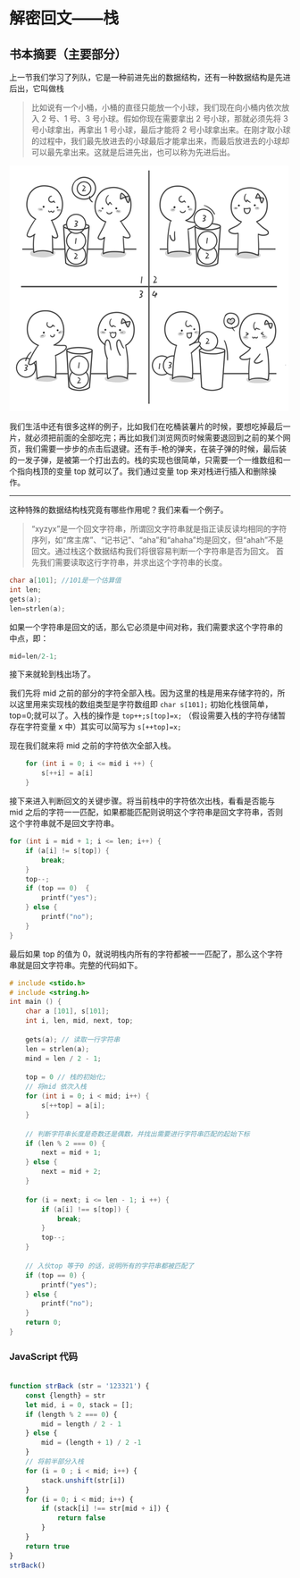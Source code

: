 # 解密回文——栈

## 书本摘要（主要部分）

上一节我们学习了列队，它是一种前进先出的数据结构，还有一种数据结构是先进后出，它叫做栈

>比如说有一个小桶，小桶的直径只能放一个小球，我们现在向小桶内依次放入 2 号、1 号、3 号小球。假如你现在需要拿出 2 号小球，那就必须先将 3 号小球拿出，再拿出 1 号小球，最后才能将 2 号小球拿出来。在刚才取小球的过程中，我们最先放进去的小球最后才能拿出来，而最后放进去的小球却可以最先拿出来。这就是后进先出，也可以称为先进后出。

![stack](../../images/stack.png)

我们生活中还有很多这样的例子，比如我们在吃桶装薯片的时候，要想吃掉最后一片，就必须把前面的全部吃完；再比如我们浏览网页时候需要退回到之前的某个网页，我们需要一步步的点击后退键。还有手-枪的弹夹，在装子弹的时候，最后装的一发子弹，是被第一个打出去的。栈的实现也很简单，只需要一个一维数组和一个指向栈顶的变量 top 就可以了。我们通过变量 top 来对栈进行插入和删除操作。

---

这种特殊的数据结构栈究竟有哪些作用呢？我们来看一个例子。

>“xyzyx”是一个回文字符串，所谓回文字符串就是指正读反读均相同的字符序列，如“席主席”、“记书记”、“aha”和“ahaha”均是回文，但“ahah”不是回文。通过栈这个数据结构我们将很容易判断一个字符串是否为回文。
首先我们需要读取这行字符串，并求出这个字符串的长度。

```c
char a[101]; //101是一个估算值
int len;
gets(a);
len=strlen(a);
```

如果一个字符串是回文的话，那么它必须是中间对称，我们需要求这个字符串的 中点，即：

```c
mid=len/2-1;
```

接下来就轮到栈出场了。

我们先将 mid 之前的部分的字符全部入栈。因为这里的栈是用来存储字符的，所以这里用来实现栈的数组类型是字符数组即 `char s[101];` 初始化栈很简单，top=0;就可以了。入栈的操作是 `top++;s[top]=x;` （假设需要入栈的字符存储暂存在字符变量 x 中）其实可以简写为 `s[++top]=x;`

现在我们就来将 mid 之前的字符依次全部入栈。

```c
    for (int i = 0; i <= mid i ++) {
        s[++i] = a[i]
    }
```

接下来进入判断回文的关键步骤。将当前栈中的字符依次出栈，看看是否能与 mid 之后的字符一一匹配，如果都能匹配则说明这个字符串是回文字符串，否则这个字符串就不是回文字符串。

```c
for (int i = mid + 1; i <= len; i++) {
    if (a[i] != s[top]) {
        break;
    }
    top--;
    if (top == 0)  {
        printf("yes");
    } else {
        printf("no");
    }
}
```

最后如果 top 的值为 0，就说明栈内所有的字符都被一一匹配了，那么这个字符串就是回文字符串。完整的代码如下。

```c
# include <stido.h>
# include <string.h>
int main () {
    char a [101], s[101];
    int i, len, mid, next, top;
    
    gets(a); // 读取一行字符串
    len = strlen(a);
    mind = len / 2 - 1;

    top = 0 // 栈的初始化;
    // 将mid 依次入栈
    for (int i = 0; i < mid; i++) {
        s[++top] = a[i];
    }

    // 判断字符串长度是奇数还是偶数，并找出需要进行字符串匹配的起始下标
    if (len % 2 === 0) {
        next = mid + 1;
    } else {
        next = mid + 2;
    }

    for (i = next; i <= len - 1; i ++) {
        if (a[i] !== s[top]) {
            break;
        }
        top--;
    }

    // 入伙top 等于0 的话，说明所有的字符串都被匹配了
    if (top == 0) {
        printf("yes");
    } else {
        printf("no");
    }
    return 0;
}
```

### JavaScript 代码

```javascript

function strBack (str = '123321') {
    const {length} = str
    let mid, i = 0, stack = [];
    if (length % 2 === 0) {
        mid = length / 2 - 1
    } else {
        mid = (length + 1) / 2 -1
    }
    // 将前半部分入栈
    for (i = 0 ; i < mid; i++) {
        stack.unshift(str[i])
    }
    for (i = 0; i < mid; i++) {
        if (stack[i] !== str[mid + i]) {
            return false
        }
    }
    return true
}
strBack()

```